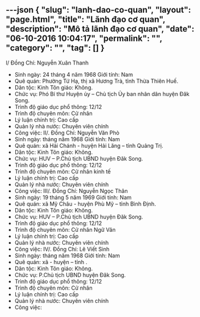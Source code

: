 ---json
{
    "slug": "lanh-dao-co-quan",
    "layout": "page.html",
    "title": "Lãnh đạo cơ quan",
    "description": "Mô tả lãnh đạo cơ quan",
    "date": "06-10-2016 10:04:17",
    "permalink": "",
    "category": "",
    "tag": []
}
---
I/ Đồng Chí: Nguyễn Xuân Thanh
- Sinh ngày: 24 tháng 4 năm 1968  Giới tính: Nam
- Quê quán: Phường Tứ Hạ, thị xã Hương Trà, tỉnh Thừa Thiên Huế.
- Dân tộc: Kinh    Tôn giáo: Không.
- Chức vụ: Phó Bí thư Huyện ủy – Chủ tịch Ủy ban nhân dân huyện Đăk Song.
- Trình độ giáo dục phổ thông: 12/12
- Trình độ chuyên môn: Cử nhân
- Lý luận chính trị: Cao cấp 
- Quản lý nhà nước: Chuyên viên chính
- Công việc:
II/. Đồng Chí: Nguyễn Văn Phò
- Sinh ngày:  tháng  năm 1968  Giới tính: Nam
- Quê quán: xã Hải Chánh - huyện Hải Lăng – tỉnh Quảng Trị.
- Dân tộc: Kinh    Tôn giáo: Không.
- Chức vụ: HUV – P.Chủ tịch UBND huyện Đăk Song.
- Trình độ giáo dục phổ thông: 12/12
- Trình độ chuyên môn: Cử nhân kinh tế
- Lý luận chính trị: Cao cấp 
- Quản lý nhà nước: Chuyên viên chính
- Công việc:
 III/. Đồng Chí: Nguyễn Ngọc Thân
- Sinh ngày: 19 tháng 5 năm 1969  Giới tính: Nam
- Quê quán: xã Mỹ Châu - huyện Phù Mỹ – tỉnh Bình Định.
- Dân tộc: Kinh    Tôn giáo: Không.
- Chức vụ: HUV – P.Chủ tịch UBND huyện Đăk Song.
- Trình độ giáo dục phổ thông: 12/12
- Trình độ chuyên môn: Cử nhân Ngữ Văn
- Lý luận chính trị: Cao cấp 
- Quản lý nhà nước: Chuyên viên chính
- Công việc:
IV/. Đồng Chí: Lê Viết Sinh
- Sinh ngày:     tháng    năm 1968  Giới tính: Nam
- Quê quán: xã    - huyện    – tỉnh .
- Dân tộc: Kinh    Tôn giáo: Không.
- Chức vụ: P.Chủ tịch UBND huyện Đăk Song.
- Trình độ giáo dục phổ thông: 12/12
- Trình độ chuyên môn: Cử nhân
- Lý luận chính trị: Cao cấp 
- Quản lý nhà nước: Chuyên viên chính
- Công việc: